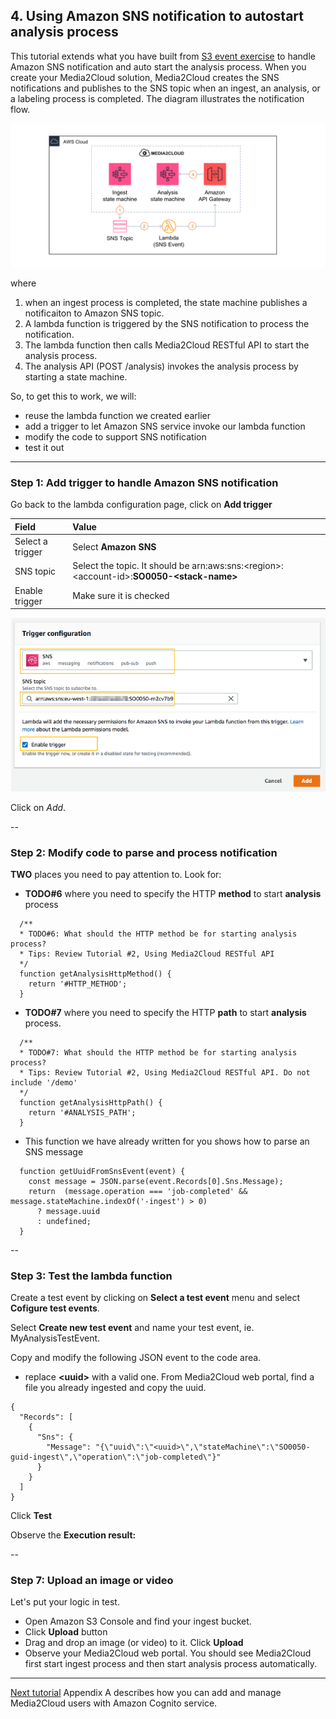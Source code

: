 ## 4. Using Amazon SNS notification to autostart analysis process

This tutorial extends what you have built from [S3 event exercise](./3-s3-event-trigger.md) to handle Amazon SNS notification and auto start the analysis process.
When you create your Media2Cloud solution, Media2Cloud creates the SNS notifications and publishes to the SNS topic when an ingest, an analysis,  or a labeling process is completed. The diagram illustrates the notification flow.

![SNS notification flow](./images/sns-notification-auto-analysis-flow.png)

where
1. when an ingest process is completed, the state machine publishes a notificaiton to Amazon SNS topic.
2. A lambda function is triggered by the SNS notification to process the notification.
3. The lambda function then calls Media2Cloud RESTful API to start the analysis process.
4. The analysis API (POST /analysis) invokes the analysis process by starting a state machine.

So, to get this to work, we will:
* reuse the lambda function we created earlier
* add a trigger to let Amazon SNS service invoke our lambda function
* modify the code to support SNS notification
* test it out

----

### Step 1: Add trigger to handle Amazon SNS notification
Go back to the lambda configuration page, click on **Add trigger**

| Field | Value |
|:---  |:------------|
| Select a trigger | Select **Amazon SNS** |
| SNS topic | Select the topic. It should be arn:aws:sns:\<region\>:\<account-id\>:**SO0050-\<stack-name\>** |
| Enable trigger | Make sure it is checked |

![Add trigger](./images/lambda-add-sns-trigger.png)

Click on _Add_.

--

### Step 2: Modify code to parse and process notification
**TWO** places you need to pay attention to. Look for:
* **TODO#6** where you need to specify the HTTP **method** to start **analysis** process
```
  /**
  * TODO#6: What should the HTTP method be for starting analysis process?
  * Tips: Review Tutorial #2, Using Media2Cloud RESTful API
  */
  function getAnalysisHttpMethod() {
    return '#HTTP_METHOD';
  }
```
* **TODO#7** where you need to specify the HTTP **path** to start **analysis** process.
```
  /**
  * TODO#7: What should the HTTP method be for starting analysis process?
  * Tips: Review Tutorial #2, Using Media2Cloud RESTful API. Do not include '/demo'
  */
  function getAnalysisHttpPath() {
    return '#ANALYSIS_PATH';
  }
```
* This function we have already written for you shows how to parse an SNS message
```
  function getUuidFromSnsEvent(event) {
    const message = JSON.parse(event.Records[0].Sns.Message);
    return  (message.operation === 'job-completed' && message.stateMachine.indexOf('-ingest') > 0)
      ? message.uuid
      : undefined;
  }
```

--

### Step 3: Test the lambda function
Create a test event by clicking on **Select a test event** menu and select **Cofigure test events**.

Select **Create new test event** and name your test event, ie. MyAnalysisTestEvent.

Copy and modify the following JSON event to the code area. 
* replace **\<uuid\>** with a valid one. From Media2Cloud web portal, find a file you already ingested and copy the uuid.

```
{
  "Records": [
    {
      "Sns": {
        "Message": "{\"uuid\":\"<uuid>\",\"stateMachine\":\"SO0050-guid-ingest\",\"operation\":\"job-completed\"}"
      }
    }
  ]
}
```

Click **Test**

Observe the **Execution result:**

--

### Step 7: Upload an image or video
Let's put your logic in test.

* Open Amazon S3 Console and find your ingest bucket.
* Click **Upload** button
* Drag and drop an image (or video) to it. Click **Upload**
* Observe your Media2Cloud web portal. You should see Media2Cloud first start ingest process and then start analysis process automatically.

----

[Next tutorial](./appendix-a-add-cognito-user.md) Appendix A describes how you can add and manage Media2Cloud users with Amazon Cognito service.
